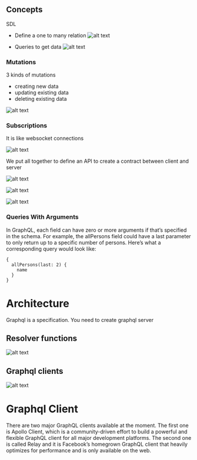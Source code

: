 ## Concepts
SDL

- Define a one to many relation
![alt text](images/99.PNG)

- Queries to get data
![alt text](images/100.PNG)

### Mutations
3 kinds of mutations
- creating new data
- updating existing data
- deleting existing data

![alt text](images/101.PNG)

### Subscriptions
It is like websocket connections

![alt text](images/102.PNG)

We put all together to define an API to create a contract between client and server

![alt text](images/103.PNG)

![alt text](images/104.PNG)

![alt text](images/105.PNG)

### Queries With Arguments
In GraphQL, each field can have zero or more arguments if that’s specified in the schema. For example, the allPersons field could have a last parameter to only return up to a specific number of persons. Here’s what a corresponding query would look like:

```
{
  allPersons(last: 2) {
    name
  }
}
```

# Architecture
Graphql is a specification. You need to create graphql server

## Resolver functions
![alt text](images/106.PNG)

## Graphql clients
![alt text](images/107.PNG)

# Graphql Client
There are two major GraphQL clients available at the moment. The first one is Apollo Client, which is a community-driven effort to build a powerful and flexible GraphQL client for all major development platforms. The second one is called Relay and it is Facebook’s homegrown GraphQL client that heavily optimizes for performance and is only available on the web.